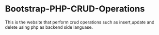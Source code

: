# Bootstrap-PHP-CRUD-Operations
This is the website that perform crud operations such as insert,update and delete using php as backend side languase.
